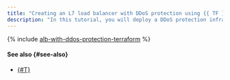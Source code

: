 ```yaml
---
title: "Creating an L7 load balancer with DDoS protection using {{ TF }}"
description: "In this tutorial, you will deploy a DDoS protection infrastructure  using {{ TF }}. To do this, you will create a cloud network, set up {{ vpc-full-name }} security groups, create a {{ compute-full-name }} instance group, link it to a backend group, and then create an HTTP router and a {{ alb-full-name }} L7 load balancer."
---
```


{% include [alb-with-ddos-protection-terraform](../../../_tutorials/security/alb-with-ddos-protection-terraform.md) %}

#### See also {#see-also}

* [{#T}](console.md)
